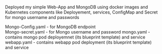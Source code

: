 Deployed my simple Web-App and MongoDB using docker images and Kubernetes components like Deployement, services, ConfigMap and Secret for mongo username and passwords

Mongo-Config.yaml - for MongoDB endpoint
</br>
Mongo-secret.yaml - for Mongo username and password
mongo.yaml - contains mongo pod deployemnet (its blueprint template) and service 
webapp.yaml - contains webapp pod deployment (its blueprint template) and service

